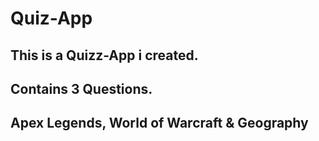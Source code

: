 # Quiz-App

## This is a Quizz-App i created.
## Contains 3 Questions.
## Apex Legends, World of Warcraft & Geography

